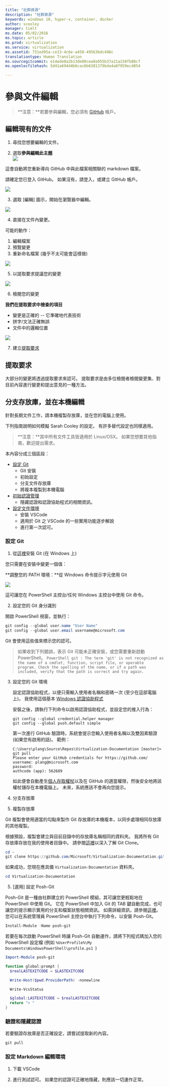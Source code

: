```yaml
---
title: "社群資源"
description: "社群資源"
keywords: windows 10, hyper-v, container, docker
author: scooley
manager: timlt
ms.date: 05/02/2016
ms.topic: article
ms.prod: virtualization
ms.service: virtualization
ms.assetid: 731ed95a-ce13-4c6e-a450-49563bdc498c
translationtype: Human Translation
ms.sourcegitcommit: e14ede0a2b13de08cea0a955b37a21a150fb88cf
ms.openlocfilehash: 5d41a694d4b6cac6b6381379bda4a8f959ec4854

---
```


# 參與文件編輯

> **注意：**若要參與編輯，您必須有 [GitHub](https://www.github.com) 帳戶。

## 編輯現有的文件

1. 尋找您想要編輯的文件。  

2. 選取**參與編輯此主題**  
  ![](media/editDoc.png)
  
  這會自動將您重新導向 GitHub 中與此檔案相關聯的 markdown 檔案。
  
  請確定您已登入 GitHub。  如果沒有，請登入，或建立 GitHub 帳戶。
  
  ![](media/GitHubView.png)
  
3. 選取 [編輯] 圖示，開始在瀏覽器中編輯。
  
  ![](media/GitHubEdit.png)

4. 直接在文件內變更。
  
  可能的動作：
  1. 編輯檔案
  2. 預覽變更
  3. 重新命名檔案 (幾乎不太可能會這樣做)
  
  ![](media/GitHubEditor.png)
  
5. 以提取要求提議您的變更
  
  ![](media/GitHubProposeChange.png)

6. 檢閱您的變更
  
  **我們在提取要求中檢查的項目**  
  * 變更是正確的 -- 它準確地代表技術
  * 拼字/文法正確無誤
  * 文件中的邏輯位置
    
  ![](media/GitHubCreatePR.png)

7. 建立[提取要求](contribute_to_docs.md#pull-requests)  

## 提取要求

大部分的變更將透過提取要求來認可。  提取要求是由多位檢閱者檢閱變更集、對目前內容進行變更和提出意見的一種方法。


## 分支存放庫，並在本機編輯

針對長期文件工作，請本機複製存放庫，並在您的電腦上使用。

下列指南說明如何模擬 Sarah Cooley 的設定。  有許多替代設定也同樣適用。

> **注意：**其中所有文件工具皆適用於 Linux/OSX。  如果您想要其他指南，歡迎提出需求。

本內容分成三個區段：
* [設定 Git](contribute_to_docs.md#set-up-git)
  * Git 安裝
  * 初始設定
  * 分支文件存放庫
  * 將複本複製到本機電腦
* [初始認證管理](contribute_to_docs.md#validate-and-stash-credentials)
  * 隱藏認證和認證協助程式的相關資訊。
* [設定文件環境](contribute_to_docs.md#set-up-markdown-editing-environment)
  * 安裝 VSCode
  * 適用於 Git 之 VSCode 的一些實用功能逐步解說
  * 進行第一次認可。

### 設定 Git

1. 從[這裡](https://git-for-windows.github.io/)安裝 Git (在 Windows 上)

  您只需要在安裝中變更一個值：

  **調整您的 PATH 環境：**從 Windows 命令提示字元使用 Git

  ![](media/GitFromWinCMD.png)

  這可讓您在 PowerShell 主控台/任何 Windows 主控台中使用 Git 命令。

2. 設定您的 Git 身分識別

  開啟 PowerShell 視窗，並執行：

  ``` PowerShell
  git config --global user.name "User Name"
  git config --global user.email username@microsoft.com
  ```

  Git 會使用這些值來標示您的認可。

  > 如果收到下列錯誤，表示 Git 可能未正確安裝，或您需要重新啟動 PowerShell。
    ``` PowerShell
    git : The term 'git' is not recognized as the name of a cmdlet, function, script file, or operable program. Check the spelling of the name, or if a path was included, verify that the path is correct and try again.
    ```

3. 設定您的 Git 環境

   設定認證協助程式，以便只需輸入使用者名稱和密碼一次 (至少在這部電腦上)。
   我使用這個基本 [Windows 認證協助程式](https://github.com/Microsoft/Git-Credential-Manager-for-Windows#download-and-install)

   安裝之後，請執行下列命令以啟用認證協助程式，並設定您的推入行為：
   ```
   git config --global credential.helper manager
   git config --global push.default simple
   ```

   第一次進行 GitHub 驗證時，系統會提示您輸入使用者名稱以及雙因素驗證 (如果您有啟用的話)。
   範例：
   ```
   C:\Users\plang\Source\Repos\Virtualization-Documentation [master]> git pull
   Please enter your GitHub credentials for https://github.com/
   username: plang@microsoft.com
   password:
   authcode (app): 562689
   ```
   如此便會自動產生[個人存取權杖](https://github.com/settings/tokens)以及在 GitHub 的適當權限，然後安全地將該權杖儲存在本機電腦上。 未來，系統應該不會再向您提示。

4. 分支存放庫

5. 複製存放庫

  Git 複製會使用適當的勾點來製作 Git 存放庫的本機複本，以同步處理相同存放庫的其他複製。

  根據預設，複製會建立與目前目錄中的存放庫名稱相同的資料夾。  我將所有 Git 存放庫存放在我的使用者目錄中。  請參閱[這裡](http://git-scm.com/docs/git-clone)以深入了解 Git Clone。

  ``` PowerShell
  cd ~
  git clone https://github.com/Microsoft/Virtualization-Documentation.git
  ```

  如果成功，您現在應具備 `Virtualization-Documentation` 資料夾。

  ``` PowerShell
  cd Virtualization-Documentation
  ```

5. [選用] 設定 Posh-Git

  Posh-Git 是一種由社群建立的 PowerShell 模組，其可讓您更輕鬆地在 PowerShell 中使用 Git。  它在 PowerShell 中加入 Git 的 TAB 鍵自動完成，也可讓您的提示顯示實用的分支和檔案狀態相關資訊。  如需詳細資訊，請參閱[這裡](https://github.com/dahlbyk/posh-git)。  您可以在系統管理員 PowerShell 主控台中執行下列命令，以安裝 Posh-Git。

  ``` PowerShell
  Install-Module -Name posh-git
  ```

  若要在每次啟動 PowerShell 時讓 Posh-Git 自動運作，請將下列程式碼加入您的 PowerShell 設定檔 (例如 `%UserProfile%\My Documents\WindowsPowerShell\profile.ps1 `)

  ``` PowerShell
  Import-Module posh-git

  function global:prompt {
    $realLASTEXITCODE = $LASTEXITCODE

    Write-Host($pwd.ProviderPath) -nonewline

    Write-VcsStatus

    $global:LASTEXITCODE = $realLASTEXITCODE
    return "> "
  }
  ```

### 驗證和隱藏認證

  若要驗證存放庫是否正確設定，請嘗試提取新的內容。

  ``` PowerShell
  git pull
  ```


### 設定 Markdown 編輯環境

1. 下載 VSCode

6. 進行測試認可。  如果您的認證可正確地隱藏，則應該一切運作正常。






<!--HONumber=Jun16_HO4-->


